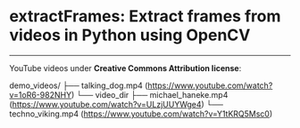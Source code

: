 # extractFrames: Extract frames from videos in Python using OpenCV









---

YouTube videos under **Creative Commons Attribution license**:

demo_videos/
├── talking_dog.mp4 (https://www.youtube.com/watch?v=1oR6-982NHY)
└── video_dir
    ├── michael_haneke.mp4 (https://www.youtube.com/watch?v=ULzjUUYWge4)
    └── techno_viking.mp4 (https://www.youtube.com/watch?v=Y1tKRQ5Msc0)

